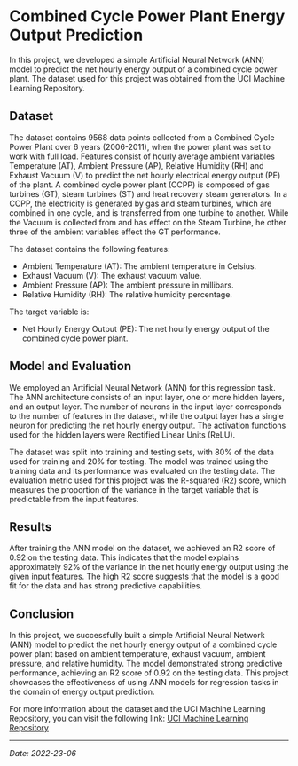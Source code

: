# Combined Cycle Power Plant Energy Output Prediction

In this project, we developed a simple Artificial Neural Network (ANN) model to predict the net hourly energy output of a combined cycle power plant. The dataset used for this project was obtained from the UCI Machine Learning Repository.

## Dataset
The dataset contains 9568 data points collected from a Combined Cycle Power Plant over 6 years (2006-2011), when the power plant was set to work with full load. Features consist of hourly average ambient variables Temperature (AT), Ambient Pressure (AP), Relative Humidity (RH) and Exhaust Vacuum (V) to predict the net hourly electrical energy output (PE)  of the plant.
A combined cycle power plant (CCPP) is composed of gas turbines (GT), steam turbines (ST) and heat recovery steam generators. In a CCPP, the electricity is generated by gas and steam turbines, which are combined in one cycle, and is transferred from one turbine to another. While the Vacuum is collected from and has effect on the Steam Turbine, he other three of the ambient variables effect the GT performance.

The dataset contains the following features:

- Ambient Temperature (AT): The ambient temperature in Celsius.
- Exhaust Vacuum (V): The exhaust vacuum value.
- Ambient Pressure (AP): The ambient pressure in millibars.
- Relative Humidity (RH): The relative humidity percentage.

The target variable is:

- Net Hourly Energy Output (PE): The net hourly energy output of the combined cycle power plant.

## Model and Evaluation

We employed an Artificial Neural Network (ANN) for this regression task. The ANN architecture consists of an input layer, one or more hidden layers, and an output layer. The number of neurons in the input layer corresponds to the number of features in the dataset, while the output layer has a single neuron for predicting the net hourly energy output. The activation functions used for the hidden layers were Rectified Linear Units (ReLU).

The dataset was split into training and testing sets, with 80% of the data used for training and 20% for testing. The model was trained using the training data and its performance was evaluated on the testing data. The evaluation metric used for this project was the R-squared (R2) score, which measures the proportion of the variance in the target variable that is predictable from the input features.

## Results

After training the ANN model on the dataset, we achieved an R2 score of 0.92 on the testing data. This indicates that the model explains approximately 92% of the variance in the net hourly energy output using the given input features. The high R2 score suggests that the model is a good fit for the data and has strong predictive capabilities.

## Conclusion

In this project, we successfully built a simple Artificial Neural Network (ANN) model to predict the net hourly energy output of a combined cycle power plant based on ambient temperature, exhaust vacuum, ambient pressure, and relative humidity. The model demonstrated strong predictive performance, achieving an R2 score of 0.92 on the testing data. This project showcases the effectiveness of using ANN models for regression tasks in the domain of energy output prediction.

For more information about the dataset and the UCI Machine Learning Repository, you can visit the following link: [UCI Machine Learning Repository](https://archive.ics.uci.edu/ml/datasets/Combined+Cycle+Power+Plant)


---
*Date: 2022-23-06*